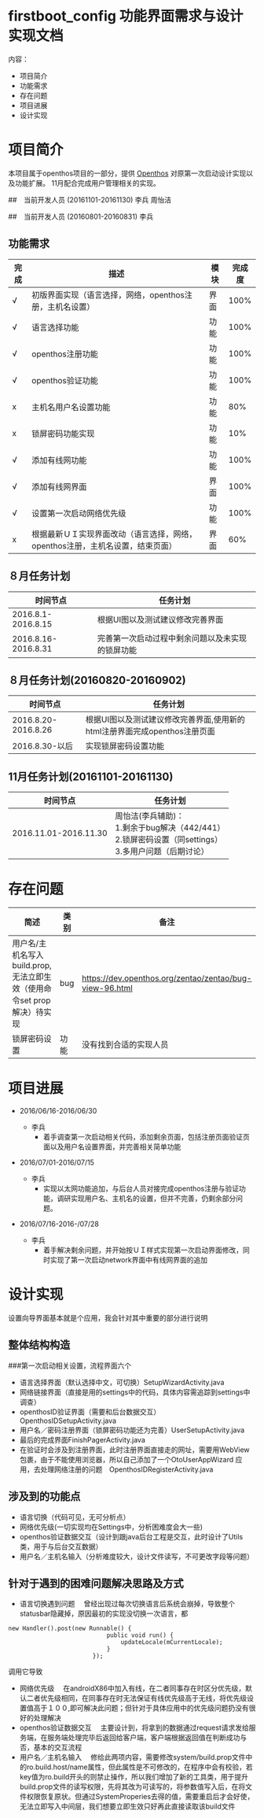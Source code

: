 # firstboot_config 功能界面需求与设计实现文档
内容：

- 项目简介
- 功能需求
- 存在问题
- 项目进展
- 设计实现

# 项目简介

本项目属于openthos项目的一部分，提供 [Openthos](https://github.com/openthos/openthos/wiki) 对原第一次启动设计实现以及功能扩展。
11月配合完成用户管理相关的实现。

##　当前开发人员 (20161101-20161130)
李兵 周怡洁

##　当前开发人员 (20160801-20160831)
李兵

## 功能需求

|完成|描述|模块|完成度|
|---|---|---|---|
|√| 初版界面实现（语言选择，网络，openthos注册，主机名设置）|界面|100%|
|√| 语言选择功能|功能|100%|
|√| openthos注册功能|功能|100%|
|√| openthos验证功能|功能|100%|
|x| 主机名用户名设置功能|功能|80%|
|x| 锁屏密码功能实现|功能|10%|
|√| 添加有线网功能|功能|100%|
|√| 添加有线网界面|界面|100%|
|√| 设置第一次启动网络优先级|功能|100%|
|x| 根据最新ＵＩ实现界面改动（语言选择，网络，openthos注册，主机名设置，结束页面）|界面|60%|

## ８月任务计划

|时间节点|任务计划|
|---|---|
|2016.8.1-2016.8.15|根据UI图以及测试建议修改完善界面|
|2016.8.16-2016.8.31|完善第一次启动过程中剩余问题以及未实现的锁屏功能|

## ８月任务计划(20160820-20160902)

|时间节点|任务计划|
|---|---|
|2016.8.20-2016.8.26|根据UI图以及测试建议修改完善界面,使用新的html注册界面完成openthos注册页面|
|2016.8.30-以后|实现锁屏密码设置功能|

## 11月任务计划(20161101-20161130)

|时间节点|任务计划|
|---|---|
|2016.11.01-2016.11.30|周怡洁(李兵辅助)：</br>1.剩余于bug解决（442/441）</br>2.锁屏密码设置（同settings）</br>3.多用户问题（后期讨论）</br>|


# 存在问题

| 简述 | 类别 | 备注
|---|---|---|
|用户名/主机名写入build.prop,无法立即生效（使用命令set prop 解决）待实现|bug|https://dev.openthos.org/zentao/zentao/bug-view-96.html|
|锁屏密码设置|功能|没有找到合适的实现人员|

# 项目进展

- 2016/06/16-2016/06/30
  * 李兵
    * 着手调查第一次启动相关代码，添加剩余页面，包括注册页面验证页面以及用户名设置界面，并完善相关简单功能

- 2016/07/01-2016/07/15
  * 李兵
    * 实现以太网功能追加，与后台人员对接完成openthos注册与验证功能，调研实现用户名、主机名的设置，但并不完善，仍剩余部分问题。
 
- 2016/07/16-2016-/07/28
  * 李兵
    * 着手解决剩余问题，并开始按ＵＩ样式实现第一次启动界面修改，同时实现了第一次启动network界面中有线网界面的追加

# 设计实现

设置向导界面基本就是个应用，我会针对其中重要的部分进行说明

## 整体结构构造
###第一次启动相关设置，流程界面六个
- 语言选择界面（默认选择中文，可切换）SetupWizardActivity.java 
- 网络链接界面（直接是用的settings中的代码，具体内容需追踪到settings中调查）
- openthosID验证界面（需要和后台数据交互）OpenthosIDSetupActivity.java
- 用户名／密码注册界面（锁屏密码功能还为完善）UserSetupActivity.java
- 最后的完成界面FinishPagerActivity.java
- 在验证时会涉及到注册界面，此时注册界面直接走的网址，需要用WebView包裹，由于不能使用浏览器，所以自己添加了一个OtoUserAppWizard 应用，去处理网络注册的问题　OpenthosIDRegisterActivity.java

## 涉及到的功能点
- 语言切换（代码可见，无可分析点）
- 网络优先级(一切实现均在Settings中，分析困难度会大一些)
- openthos验证数据交互（设计到跟java后台工程是交互，此时设计了Utils类，用于与后台交互数据）
- 用户名／主机名输入（分析难度较大，设计文件读写，不可更改字段等问题）



## 针对于遇到的困难问题解决思路及方式
- 语言切换遇到问题
　曾经出现过每次切换语言后系统会崩掉，导致整个statusbar隐藏掉，原因最初的实现没切换一次语言，都
```
new Handler().post(new Runnable() {
                            public void run() {
                                updateLocale(mCurrentLocale);
                            }
                        });
 ```
 调用它导致
- 网络优先级
　在androidX86中加入有线，在二者同事存在时区分优先级，默认二者优先级相同，在同事存在时无法保证有线优先级高于无线，将优先级设置值高于１００,即可解决此问题；但针对于具体应用中的优先级问题扔没有很好的处理解决
- openthos验证数据交互
　主要设计到，将拿到的数据通过request请求发给服务端，在服务端处理完毕后返回给客户端，客户端根据返回值在判断成功与否，基本的交互流程
- 用户名／主机名输入
　修给此两项内容，需要修改system/build.prop文件中的ro.build.host/name属性，但此属性是不可修改的，在程序中会有校验，若key值为ro.build开头的则禁止操作，所以我们增加了新的工具类，用于提升build.prop文件的读写权限，先将其改为可读写的，将参数值写入后，在将文件权限恢复原状。但通过SystemProperies去得的值，需要重启后才会好使，无法立即写入中间层，我们想要立即生效只好再此直接读取该build文件


